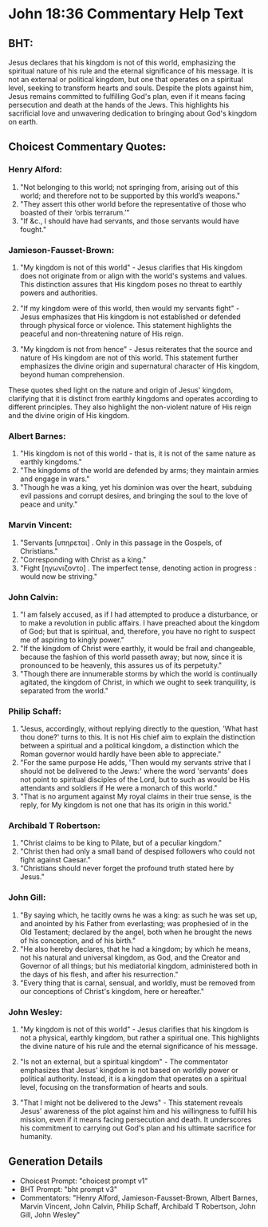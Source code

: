 # John 18:36 Commentary Help Text

## BHT:
Jesus declares that his kingdom is not of this world, emphasizing the spiritual nature of his rule and the eternal significance of his message. It is not an external or political kingdom, but one that operates on a spiritual level, seeking to transform hearts and souls. Despite the plots against him, Jesus remains committed to fulfilling God's plan, even if it means facing persecution and death at the hands of the Jews. This highlights his sacrificial love and unwavering dedication to bringing about God's kingdom on earth.

## Choicest Commentary Quotes:
### Henry Alford:
1. "Not belonging to this world; not springing from, arising out of this world; and therefore not to be supported by this world’s weapons."
2. "They assert this other world before the representative of those who boasted of their ‘orbis terrarum.’"
3. "If &c., I should have had servants, and those servants would have fought."

### Jamieson-Fausset-Brown:
1. "My kingdom is not of this world" - Jesus clarifies that His kingdom does not originate from or align with the world's systems and values. This distinction assures that His kingdom poses no threat to earthly powers and authorities.

2. "If my kingdom were of this world, then would my servants fight" - Jesus emphasizes that His kingdom is not established or defended through physical force or violence. This statement highlights the peaceful and non-threatening nature of His reign.

3. "My kingdom is not from hence" - Jesus reiterates that the source and nature of His kingdom are not of this world. This statement further emphasizes the divine origin and supernatural character of His kingdom, beyond human comprehension.

These quotes shed light on the nature and origin of Jesus' kingdom, clarifying that it is distinct from earthly kingdoms and operates according to different principles. They also highlight the non-violent nature of His reign and the divine origin of His kingdom.

### Albert Barnes:
1. "His kingdom is not of this world - that is, it is not of the same nature as earthly kingdoms."
2. "The kingdoms of the world are defended by arms; they maintain armies and engage in wars."
3. "Though he was a king, yet his dominion was over the heart, subduing evil passions and corrupt desires, and bringing the soul to the love of peace and unity."

### Marvin Vincent:
1. "Servants [υπηρεται] . Only in this passage in the Gospels, of Christians." 
2. "Corresponding with Christ as a king." 
3. "Fight [ηγωνιζοντο] . The imperfect tense, denoting action in progress : would now be striving."

### John Calvin:
1. "I am falsely accused, as if I had attempted to produce a disturbance, or to make a revolution in public affairs. I have preached about the kingdom of God; but that is spiritual, and, therefore, you have no right to suspect me of aspiring to kingly power."
2. "If the kingdom of Christ were earthly, it would be frail and changeable, because the fashion of this world passeth away; but now, since it is pronounced to be heavenly, this assures us of its perpetuity."
3. "Though there are innumerable storms by which the world is continually agitated, the kingdom of Christ, in which we ought to seek tranquility, is separated from the world."

### Philip Schaff:
1. "Jesus, accordingly, without replying directly to the question, 'What hast thou done?' turns to this. It is not His chief aim to explain the distinction between a spiritual and a political kingdom, a distinction which the Roman governor would hardly have been able to appreciate."
2. "For the same purpose He adds, 'Then would my servants strive that I should not be delivered to the Jews:' where the word 'servants' does not point to spiritual disciples of the Lord, but to such as would be His attendants and soldiers if He were a monarch of this world."
3. "That is no argument against My royal claims in their true sense, is the reply, for My kingdom is not one that has its origin in this world."

### Archibald T Robertson:
1. "Christ claims to be king to Pilate, but of a peculiar kingdom."
2. "Christ then had only a small band of despised followers who could not fight against Caesar."
3. "Christians should never forget the profound truth stated here by Jesus."

### John Gill:
1. "By saying which, he tacitly owns he was a king: as such he was set up, and anointed by his Father from everlasting; was prophesied of in the Old Testament; declared by the angel, both when he brought the news of his conception, and of his birth."
2. "He also hereby declares, that he had a kingdom; by which he means, not his natural and universal kingdom, as God, and the Creator and Governor of all things; but his mediatorial kingdom, administered both in the days of his flesh, and after his resurrection."
3. "Every thing that is carnal, sensual, and worldly, must be removed from our conceptions of Christ's kingdom, here or hereafter."

### John Wesley:
1. "My kingdom is not of this world" - Jesus clarifies that his kingdom is not a physical, earthly kingdom, but rather a spiritual one. This highlights the divine nature of his rule and the eternal significance of his message.

2. "Is not an external, but a spiritual kingdom" - The commentator emphasizes that Jesus' kingdom is not based on worldly power or political authority. Instead, it is a kingdom that operates on a spiritual level, focusing on the transformation of hearts and souls.

3. "That I might not be delivered to the Jews" - This statement reveals Jesus' awareness of the plot against him and his willingness to fulfill his mission, even if it means facing persecution and death. It underscores his commitment to carrying out God's plan and his ultimate sacrifice for humanity.


## Generation Details
- Choicest Prompt: "choicest prompt v1"
- BHT Prompt: "bht prompt v3"
- Commentators: "Henry Alford, Jamieson-Fausset-Brown, Albert Barnes, Marvin Vincent, John Calvin, Philip Schaff, Archibald T Robertson, John Gill, John Wesley"

